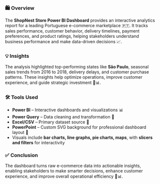 
### 🛍️ **Overview**

The **ShopNest Store Power BI Dashboard** provides an interactive analytics report for a leading Portuguese e-commerce marketplace 🇵🇹. It tracks sales performance, customer behavior, delivery timelines, payment preferences, and product ratings, helping stakeholders understand business performance and make data-driven decisions 📈.

### 💡 **Insights**

The analysis highlighted top-performing states like **São Paulo**, seasonal sales trends from 2016 to 2018, delivery delays, and customer purchase patterns. These insights help optimize operations, improve customer experience, and guide strategic investment 🚚📊.

### 🛠️ **Tools Used**

* **Power BI** – Interactive dashboards and visualizations 📊
* **Power Query** – Data cleaning and transformation 🔄
* **Excel/CSV** – Primary dataset source 📁
* **PowerPoint** – Custom SVG background for professional dashboard layout 🎨
* Visuals include **bar charts, line graphs, pie charts, maps**, with **slicers and filters** for interactivity

### ✅ **Conclusion**

The dashboard turns raw e-commerce data into actionable insights, enabling stakeholders to make smarter decisions, enhance customer experience, and improve overall operational efficiency 🚀📊.


